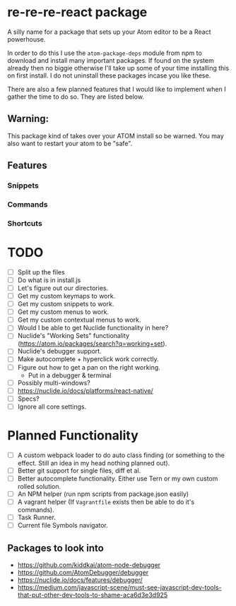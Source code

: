 # re-re-re-react package

A silly name for a package that sets up your Atom editor to be a React powerhouse.

In order to do this I use the `atom-package-deps` module from npm to download and install many important packages. If found on the system already then no biggie otherwise I'll take up some of your time installing this on first install. I do not uninstall these packages incase you like these.

There are also a few planned features that I would like to implement when I gather the time to do so. They are listed below.

## Warning:
This package kind of takes over your ATOM install so be warned. You may also want to restart your atom to be "safe". 

## Features
### Snippets
### Commands
### Shortcuts

# TODO
- [ ] Split up the files
- [ ] Do what is in install.js
- [ ] Let's figure out our directories.
- [ ] Get my custom keymaps to work.
- [ ] Get my custom snippets to work.
- [ ] Get my custom menus to work.
- [ ] Get my custom contextual menus to work.
- [ ] Would I be able to get Nuclide functionality in here?
- [ ] Nuclide's "Working Sets" functionality (https://atom.io/packages/search?q=working+set).
- [ ] Nuclide's debugger support.
- [ ] Make autocomplete + hyperclick work correctly.
- [ ] Figure out how to get a pan on the right working.
	- Put in a debugger & terminal
- [ ] Possibly multi-windows?
- [ ] https://nuclide.io/docs/platforms/react-native/
- [ ] Specs?
- [ ] Ignore all core settings.

# Planned Functionality
- [ ] A custom webpack loader to do auto class finding (or something to the effect. Still an idea in my head nothing planned out).
- [ ] Better git support for single files, diff et al.
- [ ] Better autocomplete functionality. Either use Tern or my own custom rolled solution.
- [ ] An NPM helper (run npm scripts from package.json easily)
- [ ] A vagrant helper (If `Vagrantfile` exists then be able to do it's commands).
- [ ] Task Runner.
- [ ] Current file Symbols navigator.

## Packages to look into
* https://github.com/kiddkai/atom-node-debugger
* https://github.com/AtomDebugger/debugger
* https://nuclide.io/docs/features/debugger/
* https://medium.com/javascript-scene/must-see-javascript-dev-tools-that-put-other-dev-tools-to-shame-aca6d3e3d925